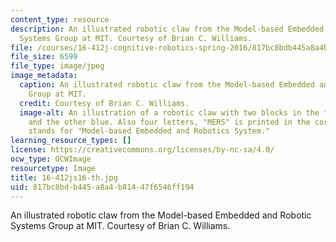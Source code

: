 ```yaml
---
content_type: resource
description: An illustrated robotic claw from the Model-based Embedded and Robotic
  Systems Group at MIT. Courtesy of Brian C. Williams.
file: /courses/16-412j-cognitive-robotics-spring-2016/817bc8bdb445a8a4b81447f6546ff194_16-412js16-th.jpg
file_size: 6599
file_type: image/jpeg
image_metadata:
  caption: An illustrated robotic claw from the Model-based Embedded and Robotic Systems
    Group at MIT.
  credit: Courtesy of Brian C. Williams.
  image-alt: An illustration of a robotic claw with two blocks in the front, one red
    and the other blue. Also four letters, "MERS" is printed in the corner, which
    stands for "Model-based Embedded and Robotics System."
learning_resource_types: []
license: https://creativecommons.org/licenses/by-nc-sa/4.0/
ocw_type: OCWImage
resourcetype: Image
title: 16-412js16-th.jpg
uid: 817bc8bd-b445-a8a4-b814-47f6546ff194
---
```

An illustrated robotic claw from the Model-based Embedded and Robotic Systems Group at MIT. Courtesy of Brian C. Williams.